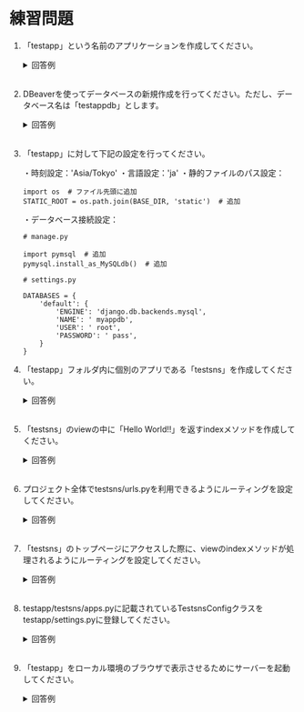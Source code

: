 # 練習問題

1. 「testapp」という名前のアプリケーションを作成してください。

	<details><summary>回答例</summary><div>
		
	```
	python3 -m django startproject testapp
	```
		
	</div></details>
	

	<br>


2. DBeaverを使ってデータベースの新規作成を行ってください。ただし、データベース名は「testappdb」とします。

	<details><summary>回答例</summary><div>
    ![testappdbの作成](https://user-images.githubusercontent.com/75789463/172562320-1226b5be-fd56-494a-8e3e-e5e145062534.gif)
	</div></details>
	
	<br>

3. 「testapp」に対して下記の設定を行ってください。

    ・時刻設定：'Asia/Tokyo'
    ・言語設定：'ja'
    ・静的ファイルのパス設定：

    ```python:
    import os  # ファイル先頭に追加
    STATIC_ROOT = os.path.join(BASE_DIR, 'static')  # 追加
    ```

    ・データベース接続設定：

    ```python:
    # manage.py

    import pymsql  # 追加
    pymysql.install_as_MySQLdb()  # 追加
    ```

    ```python:
    # settings.py

    DATABASES = {
        'default': {
            'ENGINE': 'django.db.backends.mysql',
            'NAME': ' myappdb',
            'USER': ' root',
            'PASSWORD': ' pass',
        }
    }
    ```

4. 「testapp」フォルダ内に個別のアプリである「testsns」を作成してください。

	<details><summary>回答例</summary><div>

    ```
    python3 manage.py startapp testsns
    ```

	</div></details>
	
	<br>

5. 「testsns」のviewの中に「Hello World!!」を返すindexメソッドを作成してください。

	<details><summary>回答例</summary><div>

    ```python:
    # testsns/views.py

    from django.shortcuts import render
    from django.http import HttpResponse

    def index(request):
        return HttpResponse("Hello World!!")
    ```

	</div></details>
	
	<br>

6. プロジェクト全体でtestsns/urls.pyを利用できるようにルーティングを設定してください。

	<details><summary>回答例</summary><div>

    ```python:
    # testapp/urls.py

    from django.contrib import admin
    from django.urls import path, include

    urlpatterns = [
        path("testsns/", include("testsns.urls")),
        path("admin/", admin.site.urls),
    ]
    ```

	</div></details>
	
	<br>

7. 「testsns」のトップページにアクセスした際に、viewのindexメソッドが処理されるようにルーティングを設定してください。

	<details><summary>回答例</summary><div>

    ```python:
    # testsns/urls.py

    from django.urls import path
    from . import views

    urlpatterns = [
        path("", views.index, name="index"),
    ]
    ```

	</div></details>
	
	<br>

8. testapp/testsns/apps.pyに記載されているTestsnsConfigクラスをtestapp/settings.pyに登録してください。

	<details><summary>回答例</summary><div>

    ```python:
    # 省略

    INSTALLED_APPS = [
        "testsns.apps.TestsnsConfig",  # 追加
        "django.contrib.admin",
        "django.contrib.auth",
        "django.contrib.contenttypes",
        "django.contrib.sessions",
        "django.contrib.messages",
        "django.contrib.staticfiles",
    ]
    ```

	</div></details>
	
	<br>

9. 「testapp」をローカル環境のブラウザで表示させるためにサーバーを起動してください。

	<details><summary>回答例</summary><div>
		
	```
	python3 manage.py runserver
	```
		
	</div></details>
	
	<br>

